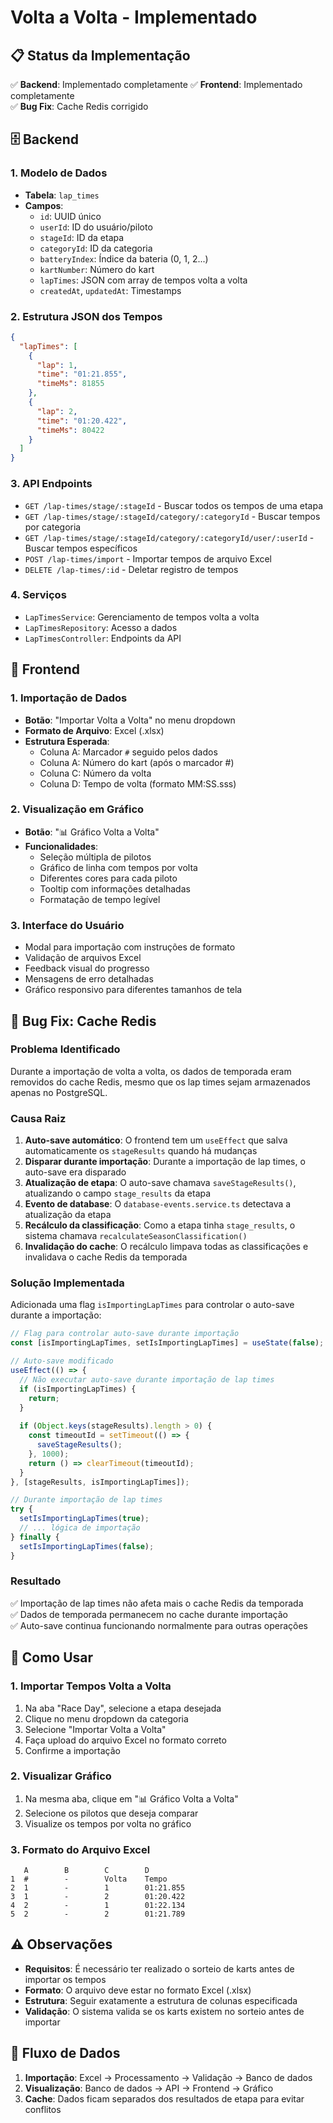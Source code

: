 # Volta a Volta - Implementado

## 📋 Status da Implementação

✅ **Backend**: Implementado completamente
✅ **Frontend**: Implementado completamente  
✅ **Bug Fix**: Cache Redis corrigido

## 🗄️ Backend

### 1. **Modelo de Dados**
- **Tabela**: `lap_times`
- **Campos**:
  - `id`: UUID único
  - `userId`: ID do usuário/piloto
  - `stageId`: ID da etapa
  - `categoryId`: ID da categoria
  - `batteryIndex`: Índice da bateria (0, 1, 2...)
  - `kartNumber`: Número do kart
  - `lapTimes`: JSON com array de tempos volta a volta
  - `createdAt`, `updatedAt`: Timestamps

### 2. **Estrutura JSON dos Tempos**
```json
{
  "lapTimes": [
    {
      "lap": 1,
      "time": "01:21.855",
      "timeMs": 81855
    },
    {
      "lap": 2,
      "time": "01:20.422",
      "timeMs": 80422
    }
  ]
}
```

### 3. **API Endpoints**
- `GET /lap-times/stage/:stageId` - Buscar todos os tempos de uma etapa
- `GET /lap-times/stage/:stageId/category/:categoryId` - Buscar tempos por categoria  
- `GET /lap-times/stage/:stageId/category/:categoryId/user/:userId` - Buscar tempos específicos
- `POST /lap-times/import` - Importar tempos de arquivo Excel
- `DELETE /lap-times/:id` - Deletar registro de tempos

### 4. **Serviços**
- `LapTimesService`: Gerenciamento de tempos volta a volta
- `LapTimesRepository`: Acesso a dados
- `LapTimesController`: Endpoints da API

## 🎨 Frontend

### 1. **Importação de Dados**
- **Botão**: "Importar Volta a Volta" no menu dropdown
- **Formato de Arquivo**: Excel (.xlsx)
- **Estrutura Esperada**:
  - Coluna A: Marcador `#` seguido pelos dados
  - Coluna A: Número do kart (após o marcador #)
  - Coluna C: Número da volta
  - Coluna D: Tempo de volta (formato MM:SS.sss)

### 2. **Visualização em Gráfico**
- **Botão**: "📊 Gráfico Volta a Volta"
- **Funcionalidades**:
  - Seleção múltipla de pilotos
  - Gráfico de linha com tempos por volta
  - Diferentes cores para cada piloto
  - Tooltip com informações detalhadas
  - Formatação de tempo legível

### 3. **Interface do Usuário**
- Modal para importação com instruções de formato
- Validação de arquivos Excel
- Feedback visual do progresso
- Mensagens de erro detalhadas
- Gráfico responsivo para diferentes tamanhos de tela

## 🐛 Bug Fix: Cache Redis

### **Problema Identificado**
Durante a importação de volta a volta, os dados de temporada eram removidos do cache Redis, mesmo que os lap times sejam armazenados apenas no PostgreSQL.

### **Causa Raiz**
1. **Auto-save automático**: O frontend tem um `useEffect` que salva automaticamente os `stageResults` quando há mudanças
2. **Disparar durante importação**: Durante a importação de lap times, o auto-save era disparado
3. **Atualização de etapa**: O auto-save chamava `saveStageResults()`, atualizando o campo `stage_results` da etapa
4. **Evento de database**: O `database-events.service.ts` detectava a atualização da etapa
5. **Recálculo da classificação**: Como a etapa tinha `stage_results`, o sistema chamava `recalculateSeasonClassification()`
6. **Invalidação do cache**: O recálculo limpava todas as classificações e invalidava o cache Redis da temporada

### **Solução Implementada**
Adicionada uma flag `isImportingLapTimes` para controlar o auto-save durante a importação:

```typescript
// Flag para controlar auto-save durante importação
const [isImportingLapTimes, setIsImportingLapTimes] = useState(false);

// Auto-save modificado
useEffect(() => {
  // Não executar auto-save durante importação de lap times
  if (isImportingLapTimes) {
    return;
  }
  
  if (Object.keys(stageResults).length > 0) {
    const timeoutId = setTimeout(() => {
      saveStageResults();
    }, 1000);
    return () => clearTimeout(timeoutId);
  }
}, [stageResults, isImportingLapTimes]);

// Durante importação de lap times
try {
  setIsImportingLapTimes(true);
  // ... lógica de importação
} finally {
  setIsImportingLapTimes(false);
}
```

### **Resultado**
✅ Importação de lap times não afeta mais o cache Redis da temporada  
✅ Dados de temporada permanecem no cache durante importação  
✅ Auto-save continua funcionando normalmente para outras operações  

## 📝 Como Usar

### 1. **Importar Tempos Volta a Volta**
1. Na aba "Race Day", selecione a etapa desejada
2. Clique no menu dropdown da categoria
3. Selecione "Importar Volta a Volta"
4. Faça upload do arquivo Excel no formato correto
5. Confirme a importação

### 2. **Visualizar Gráfico**
1. Na mesma aba, clique em "📊 Gráfico Volta a Volta"
2. Selecione os pilotos que deseja comparar
3. Visualize os tempos por volta no gráfico

### 3. **Formato do Arquivo Excel**
```
   A        B        C        D
1  #        -        Volta    Tempo
2  1        -        1        01:21.855
3  1        -        2        01:20.422
4  2        -        1        01:22.134
5  2        -        2        01:21.789
```

## ⚠️ Observações

- **Requisitos**: É necessário ter realizado o sorteio de karts antes de importar os tempos
- **Formato**: O arquivo deve estar no formato Excel (.xlsx)
- **Estrutura**: Seguir exatamente a estrutura de colunas especificada
- **Validação**: O sistema valida se os karts existem no sorteio antes de importar

## 🔄 Fluxo de Dados

1. **Importação**: Excel → Processamento → Validação → Banco de dados
2. **Visualização**: Banco de dados → API → Frontend → Gráfico
3. **Cache**: Dados ficam separados dos resultados de etapa para evitar conflitos 